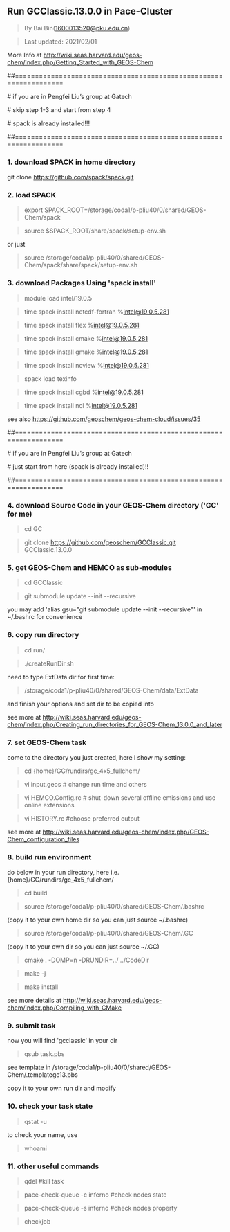 ## Run GCClassic.13.0.0 in Pace-Cluster
> By Bai Bin(1600013520@pku.edu.cn)

> Last updated: 2021/02/01

More Info at http://wiki.seas.harvard.edu/geos-chem/index.php/Getting_Started_with_GEOS-Chem

##==================================================================

\# if you are in Pengfei Liu’s group at Gatech

\# skip step 1-3 and start from step 4

\# spack is already installed!!!

##==================================================================

### 1. download SPACK in home directory
git clone https://github.com/spack/spack.git

### 2. load SPACK
> export SPACK_ROOT=/storage/coda1/p-pliu40/0/shared/GEOS-Chem/spack

> source $SPACK_ROOT/share/spack/setup-env.sh

or just

> source /storage/coda1/p-pliu40/0/shared/GEOS-Chem/spack/share/spack/setup-env.sh

### 3. download Packages Using 'spack install'
> module load intel/19.0.5

> time spack install netcdf-fortran %intel@19.0.5.281

> time spack install flex %intel@19.0.5.281

> time spack install cmake %intel@19.0.5.281

> time spack install gmake %intel@19.0.5.281

> time spack install ncview %intel@19.0.5.281

> spack load texinfo

> time spack install cgbd %intel@19.0.5.281

> time spack install ncl %intel@19.0.5.281

see also https://github.com/geoschem/geos-chem-cloud/issues/35

##==================================================================

\# if you are in Pengfei Liu’s group at Gatech

\# just start from here (spack is already installed)!!

##==================================================================

### 4. download Source Code in your GEOS-Chem directory ('GC' for me)
> cd GC

> git clone https://github.com/geoschem/GCClassic.git GCClassic.13.0.0

### 5. get GEOS-Chem and HEMCO as sub-modules
> cd GCClassic

> git submodule update --init --recursive

you may add 'alias gsu="git submodule update --init --recursive"' in ~/.bashrc for convenience
 
### 6. copy run directory
> cd run/

> ./createRunDir.sh

 need to type ExtData dir for first time:

> /storage/coda1/p-pliu40/0/shared/GEOS-Chem/data/ExtData

and finish your options and set dir to be copied into

see more at http://wiki.seas.harvard.edu/geos-chem/index.php/Creating_run_directories_for_GEOS-Chem_13.0.0_and_later

### 7. set GEOS-Chem task
come to the directory you just created, here I show my setting:

> cd {home}/GC/rundirs/gc_4x5_fullchem/

> vi input.geos          # change run time and others

> vi HEMCO.Config.rc     # shut-down several offline emissions and use online extensions

> vi HISTORY.rc          #choose preferred output

see more at http://wiki.seas.harvard.edu/geos-chem/index.php/GEOS-Chem_configuration_files

### 8. build run environment
do below in your run directory, here i.e. {home}/GC/rundirs/gc_4x5_fullchem/

> cd build

> source /storage/coda1/p-pliu40/0/shared/GEOS-Chem/.bashrc 

(copy it to your own home dir so you can just source ~/.bashrc)

> source /storage/coda1/p-pliu40/0/shared/GEOS-Chem/.GC 

(copy it to your own dir so you can just source ~/.GC)

> cmake . -DOMP=n -DRUNDIR=../ ../CodeDir

> make -j

> make install

see more details at http://wiki.seas.harvard.edu/geos-chem/index.php/Compiling_with_CMake

### 9. submit task
now you will find 'gcclassic' in your dir

> qsub task.pbs

see template in /storage/coda1/p-pliu40/0/shared/GEOS-Chem/.templategc13.pbs

copy it to your own run dir and modify


### 10. check your task state
> qstat -u <username>

to check your name, use

> whoami

### 11. other useful commands

> qdel <job id> #kill task

> pace-check-queue -c inferno  #check nodes state

> pace-check-queue -s inferno  #check nodes property

> checkjob <job id>
